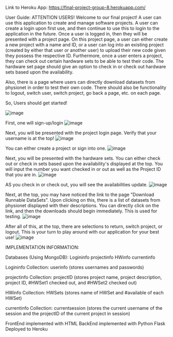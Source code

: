 Link to Heroku App: https://final-project-group-8.herokuapp.com/

User Guide:
ATTENTION USERS! Welcome to our final project! 
A user can use this application to create and manage software projects.
A user can create a login upon first use, and then continue to use this to login to the application in the future.
Once a user is logged in, then they will be presented with a project page.
On this project page, a user can either create a new project with a name and ID, or a user can log into an existing
project (created by either that user or another user) to upload their new code given they possess the respective ID.
Furthermore, once a user enters a project, they can check out certain hardware sets to be able to test their code. 
The hardware set page should give an option to check in or check out hardware sets based upon the availability.

Also, there is a page where users can directly download datasets from physionet in order to test their own code.
There should also be functionality to logout, switch user, switch project, go back a page, etc. on each page.

So, Users should get started!

![image](https://user-images.githubusercontent.com/45637628/116601222-de96b180-a8ef-11eb-976f-1840f0baaf71.png)

First, one will sign-up/login
![image](https://user-images.githubusercontent.com/45637628/116601331-fff79d80-a8ef-11eb-8dea-7994b9a0c4a3.png)

Next, you will be presented with the project login page. Verify that your username is at the top! 
![image](https://user-images.githubusercontent.com/45637628/116601408-19004e80-a8f0-11eb-9f55-3823597212d5.png)

You can either create a project or sign into one. 
![image](https://user-images.githubusercontent.com/45637628/116601503-333a2c80-a8f0-11eb-9ebc-7bc27cfd3c15.png)

Next, you will be presented with the hardware sets. You can either check out or check in sets based upon the availability's displayed at the top. 
You will input the number you want checked in or out as well as the Project ID that you are in. 
![image](https://user-images.githubusercontent.com/45637628/116601626-51a02800-a8f0-11eb-8cfb-3bcafb497216.png)

AS you check in or check out, you will see the availabilities update.
![image](https://user-images.githubusercontent.com/45637628/116601847-90ce7900-a8f0-11eb-9fdc-e6ae88b453a7.png)

Next, at the top, you may have noticed the link to the page "Download Runnable DataSets". Upon clicking on this, there is a list of datasets from physionet displayed with their descriptions. You can directly click on the link, and then the downloads should begin immediately. This is used for testing. 
![image](https://user-images.githubusercontent.com/45637628/116601947-ab085700-a8f0-11eb-8f81-ec4891a607ef.png)

After all of this, at the top, there are selections to return, switch project, or logout. This is your turn to play around with our application for your best use!
![image](https://user-images.githubusercontent.com/45637628/116602091-df7c1300-a8f0-11eb-8859-52a7b6354e58.png)





IMPLEMENTATION INFORMATION:

Databases (Using MongoDB): 
Logininfo
projectinfo
HWinfo
currentinfo

Logininfo 
Collection: userinfo (stores usernames and passwords) 

projectinfo
Collection: projectID (stores project name, project description, project ID, #HWSet1 checked out, and #HWSet2 checked out)

HWinfo 
Collection: HWSets (stores name of HWSet and #available of each HWSet)

currentinfo
Collection: currentsession (stores the current username of the session and the projectID of the current project in session)

FrontEnd implemented with HTML
BackEnd implemented with Python Flask
Deployed to Heroku

